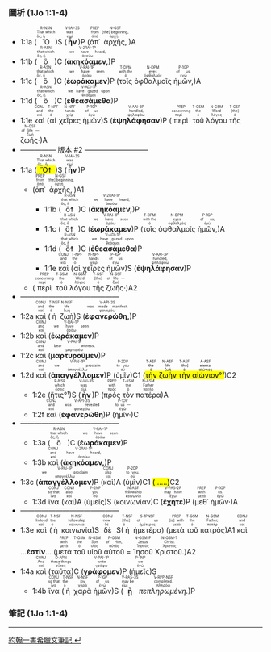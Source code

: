 ### 圖析 (1Jo 1:1-4)

- 1:1a (<RUBY><ruby><ruby>Ὃ<rt>ὅς, ἥ</rt></ruby><rt>That which</rt></ruby><rt>R-NSN</rt></RUBY>)S (<RUBY><ruby><ruby><strong>ἦν</strong><rt>εἰμί</rt></ruby><rt>was</rt></ruby><rt>V-IAI-3S</rt></RUBY>)P (<RUBY><ruby><ruby>ἀπ᾽<rt>ἀπό</rt></ruby><rt>from</rt></ruby><rt>PREP</rt></RUBY> <RUBY><ruby><ruby>ἀρχῆς,<rt>ἀρχή</rt></ruby><rt>[the] beginning,</rt></ruby><rt>N-GSF</rt></RUBY>)A 
- 1:1b (<RUBY><ruby><ruby>ὃ<rt>ὅς, ἥ</rt></ruby><rt>that which</rt></ruby><rt>R-ASN</rt></RUBY>)C (<RUBY><ruby><ruby><strong>ἀκηκόαμεν,</strong><rt>ἀκούω</rt></ruby><rt>we have heard,</rt></ruby><rt>V-2RAI-1P</rt></RUBY>)P 
- 1:1c (<RUBY><ruby><ruby>ὃ<rt>ὅς, ἥ</rt></ruby><rt>that which</rt></ruby><rt>R-ASN</rt></RUBY>)C (<RUBY><ruby><ruby><strong>ἑωράκαμεν</strong><rt>ὁράω</rt></ruby><rt>we have seen</rt></ruby><rt>V-RAI-1P</rt></RUBY>)P (<RUBY><ruby><ruby>τοῖς<rt>ὁ</rt></ruby><rt>with the</rt></ruby><rt>T-DPM</rt></RUBY> <RUBY><ruby><ruby>ὀφθαλμοῖς<rt>ὀφθαλμός</rt></ruby><rt>eyes</rt></ruby><rt>N-DPM</rt></RUBY> <RUBY><ruby><ruby>ἡμῶν,<rt>ἐγώ</rt></ruby><rt>of us,</rt></ruby><rt>P-1GP</rt></RUBY>)A 
- 1:1d (<RUBY><ruby><ruby>ὃ<rt>ὅς, ἥ</rt></ruby><rt>that which</rt></ruby><rt>R-ASN</rt></RUBY>)C (<RUBY><ruby><ruby><strong>ἐθεασάμεθα</strong><rt>θεάομαι</rt></ruby><rt>we have gazed upon</rt></ruby><rt>V-ADI-1P</rt></RUBY>)P 
- 1:1e <RUBY><ruby><ruby>καὶ<rt>καί</rt></ruby><rt>and</rt></ruby><rt>CONJ</rt></RUBY> (<RUBY><ruby><ruby>αἱ<rt>ὁ</rt></ruby><rt>the</rt></ruby><rt>T-NPF</rt></RUBY> <RUBY><ruby><ruby>χεῖρες<rt>χείρ</rt></ruby><rt>hands</rt></ruby><rt>N-NPF</rt></RUBY> <RUBY><ruby><ruby>ἡμῶν<rt>ἐγώ</rt></ruby><rt>of us</rt></ruby><rt>P-1GP</rt></RUBY>)S (<RUBY><ruby><ruby><strong>ἐψηλάφησαν</strong><rt>ψηλαφάω</rt></ruby><rt>handled,</rt></ruby><rt>V-AAI-3P</rt></RUBY>)P (<RUBY><ruby><ruby>περὶ<rt>περί</rt></ruby><rt>concerning</rt></ruby><rt>PREP</rt></RUBY> <RUBY><ruby><ruby>τοῦ<rt>ὁ</rt></ruby><rt>the</rt></ruby><rt>T-GSM</rt></RUBY> <RUBY><ruby><ruby>λόγου<rt>λόγος</rt></ruby><rt>Word</rt></ruby><rt>N-GSM</rt></RUBY> <RUBY><ruby><ruby>τῆς<rt>ὁ</rt></ruby><rt>[the]</rt></ruby><rt>T-GSF</rt></RUBY> <RUBY><ruby><ruby>ζωῆς·<rt>ζωή</rt></ruby><rt>of life —</rt></ruby><rt>N-GSF</rt></RUBY>)A 
- ————— 版本 #2 —————————
- 1:1a (<RUBY><ruby><ruby><mark>Ὃ☨</mark><rt>ὅς, ἥ</rt></ruby><rt>That which</rt></ruby><rt>R-NSN</rt></RUBY>)S (<RUBY><ruby><ruby><strong>ἦν</strong><rt>εἰμί</rt></ruby><rt>was</rt></ruby><rt>V-IAI-3S</rt></RUBY>)P 
	- (<RUBY><ruby><ruby>ἀπ᾽<rt>ἀπό</rt></ruby><rt>from</rt></ruby><rt>PREP</rt></RUBY> <RUBY><ruby><ruby>ἀρχῆς,<rt>ἀρχή</rt></ruby><rt>[the] beginning,</rt></ruby><rt>N-GSF</rt></RUBY>)A1
		- 1:1b (<RUBY><ruby><ruby>ὃ☨<rt>ὅς, ἥ</rt></ruby><rt>that which</rt></ruby><rt>R-ASN</rt></RUBY>)C (<RUBY><ruby><ruby><strong>ἀκηκόαμεν,</strong><rt>ἀκούω</rt></ruby><rt>we have heard,</rt></ruby><rt>V-2RAI-1P</rt></RUBY>)P 
		- 1:1c (<RUBY><ruby><ruby>ὃ☨<rt>ὅς, ἥ</rt></ruby><rt>that which</rt></ruby><rt>R-ASN</rt></RUBY>)C (<RUBY><ruby><ruby><strong>ἑωράκαμεν</strong><rt>ὁράω</rt></ruby><rt>we have seen</rt></ruby><rt>V-RAI-1P</rt></RUBY>)P (<RUBY><ruby><ruby>τοῖς<rt>ὁ</rt></ruby><rt>with the</rt></ruby><rt>T-DPM</rt></RUBY> <RUBY><ruby><ruby>ὀφθαλμοῖς<rt>ὀφθαλμός</rt></ruby><rt>eyes</rt></ruby><rt>N-DPM</rt></RUBY> <RUBY><ruby><ruby>ἡμῶν,<rt>ἐγώ</rt></ruby><rt>of us,</rt></ruby><rt>P-1GP</rt></RUBY>)A 
		- 1:1d (<RUBY><ruby><ruby>ὃ☨<rt>ὅς, ἥ</rt></ruby><rt>that which</rt></ruby><rt>R-ASN</rt></RUBY>)C (<RUBY><ruby><ruby><strong>ἐθεασάμεθα</strong><rt>θεάομαι</rt></ruby><rt>we have gazed upon</rt></ruby><rt>V-ADI-1P</rt></RUBY>)P 
		- 1:1e <RUBY><ruby><ruby>καὶ<rt>καί</rt></ruby><rt>and</rt></ruby><rt>CONJ</rt></RUBY> (<RUBY><ruby><ruby>αἱ<rt>ὁ</rt></ruby><rt>the</rt></ruby><rt>T-NPF</rt></RUBY> <RUBY><ruby><ruby>χεῖρες<rt>χείρ</rt></ruby><rt>hands</rt></ruby><rt>N-NPF</rt></RUBY> <RUBY><ruby><ruby>ἡμῶν<rt>ἐγώ</rt></ruby><rt>of us</rt></ruby><rt>P-1GP</rt></RUBY>)S (<RUBY><ruby><ruby><strong>ἐψηλάφησαν</strong><rt>ψηλαφάω</rt></ruby><rt>handled,</rt></ruby><rt>V-AAI-3P</rt></RUBY>)P
	- (<RUBY><ruby><ruby>περὶ<rt>περί</rt></ruby><rt>concerning</rt></ruby><rt>PREP</rt></RUBY> <RUBY><ruby><ruby>τοῦ<rt>ὁ</rt></ruby><rt>the</rt></ruby><rt>T-GSM</rt></RUBY> <RUBY><ruby><ruby>λόγου<rt>λόγος</rt></ruby><rt>Word</rt></ruby><rt>N-GSM</rt></RUBY> <RUBY><ruby><ruby>τῆς<rt>ὁ</rt></ruby><rt>[the]</rt></ruby><rt>T-GSF</rt></RUBY> <RUBY><ruby><ruby>ζωῆς·<rt>ζωή</rt></ruby><rt>of life —</rt></ruby><rt>N-GSF</rt></RUBY>)A2
- ——————————————
- 1:2a <RUBY><ruby><ruby>καὶ<rt>καί</rt></ruby><rt>and</rt></ruby><rt>CONJ</rt></RUBY> (<RUBY><ruby><ruby>ἡ<rt>ὁ</rt></ruby><rt>the</rt></ruby><rt>T-NSF</rt></RUBY> <RUBY><ruby><ruby>ζωὴ<rt>ζωή</rt></ruby><rt>life</rt></ruby><rt>N-NSF</rt></RUBY>)S (<RUBY><ruby><ruby><strong>ἐφανερώθη,</strong><rt>φανερόω</rt></ruby><rt>was made manifest,</rt></ruby><rt>V-API-3S</rt></RUBY>)P 
- 1:2b <RUBY><ruby><ruby>καὶ<rt>καί</rt></ruby><rt>and</rt></ruby><rt>CONJ</rt></RUBY> (<RUBY><ruby><ruby><strong>ἑωράκαμεν</strong><rt>ὁράω</rt></ruby><rt>we have seen</rt></ruby><rt>V-RAI-1P</rt></RUBY>)P 
- 1:2c <RUBY><ruby><ruby>καὶ<rt>καί</rt></ruby><rt>and</rt></ruby><rt>CONJ</rt></RUBY> (<RUBY><ruby><ruby><strong>μαρτυροῦμεν</strong><rt>μαρτυρέω</rt></ruby><rt>bear witness,</rt></ruby><rt>V-PAI-1P</rt></RUBY>)P 
- 1:2d <RUBY><ruby><ruby>καὶ<rt>καί</rt></ruby><rt>and</rt></ruby><rt>CONJ</rt></RUBY> (<RUBY><ruby><ruby><strong>ἀπαγγέλλομεν</strong><rt>ἀπαγγέλλω</rt></ruby><rt>we proclaim</rt></ruby><rt>V-PAI-1P</rt></RUBY>)P (<RUBY><ruby><ruby>ὑμῖν<rt>σύ</rt></ruby><rt>to you</rt></ruby><rt>P-2DP</rt></RUBY>)C1 (<mark><RUBY><ruby><ruby>τὴν<rt>ὁ</rt></ruby><rt>the</rt></ruby><rt>T-ASF</rt></RUBY> <RUBY><ruby><ruby>ζωὴν<rt>ζωή</rt></ruby><rt>life</rt></ruby><rt>N-ASF</rt></RUBY> <RUBY><ruby><ruby>τὴν<rt>ὁ</rt></ruby><rt>[the]</rt></ruby><rt>T-ASF</rt></RUBY> <RUBY><ruby><ruby>αἰώνιον<rt>αἰώνιος</rt></ruby><rt>eternal</rt></ruby><rt>A-ASF</rt></RUBY>°¹</mark>)C2
	- 1:2e (<RUBY><ruby><ruby>ἥτις°¹<rt>ὅστις</rt></ruby><rt>which</rt></ruby><rt>R-NSF</rt></RUBY>)S (<RUBY><ruby><ruby><strong>ἦν</strong><rt>εἰμί</rt></ruby><rt>was</rt></ruby><rt>V-IAI-3S</rt></RUBY>)P (<RUBY><ruby><ruby>πρὸς<rt>πρός</rt></ruby><rt>with</rt></ruby><rt>PREP</rt></RUBY> <RUBY><ruby><ruby>τὸν<rt>ὁ</rt></ruby><rt>the</rt></ruby><rt>T-ASM</rt></RUBY> <RUBY><ruby><ruby>πατέρα<rt>πατήρ</rt></ruby><rt>Father</rt></ruby><rt>N-ASM</rt></RUBY>)A 
	- 1:2f <RUBY><ruby><ruby>καὶ<rt>καί</rt></ruby><rt>and</rt></ruby><rt>CONJ</rt></RUBY> (<RUBY><ruby><ruby><strong>ἐφανερώθη</strong><rt>φανερόω</rt></ruby><rt>was revealed</rt></ruby><rt>V-API-3S</rt></RUBY>)P (<RUBY><ruby><ruby>ἡμῖν·<rt>ἐγώ</rt></ruby><rt>to us —</rt></ruby><rt>P-1DP</rt></RUBY>)C 
- ——————————————
	- 1:3a (<RUBY><ruby><ruby>ὃ<rt>ὅς, ἥ</rt></ruby><rt>that which</rt></ruby><rt>R-ASN</rt></RUBY>)C (<RUBY><ruby><ruby><strong>ἑωράκαμεν</strong><rt>ὁράω</rt></ruby><rt>we have seen</rt></ruby><rt>V-RAI-1P</rt></RUBY>)P 
	- 1:3b <RUBY><ruby><ruby>καὶ<rt>καί</rt></ruby><rt>and</rt></ruby><rt>CONJ</rt></RUBY> (<RUBY><ruby><ruby><strong>ἀκηκόαμεν,</strong><rt>ἀκούω</rt></ruby><rt>have heard,</rt></ruby><rt>V-2RAI-1P</rt></RUBY>)P 
- 1:3c (<RUBY><ruby><ruby><strong>ἀπαγγέλλομεν</strong><rt>ἀπαγγέλλω</rt></ruby><rt>we proclaim</rt></ruby><rt>V-PAI-1P</rt></RUBY>)P (<RUBY><ruby><ruby>καὶ<rt>καί</rt></ruby><rt>also</rt></ruby><rt>CONJ</rt></RUBY>)A (<RUBY><ruby><ruby>ὑμῖν<rt>σύ</rt></ruby><rt>to you,</rt></ruby><rt>P-2DP</rt></RUBY>)C1 <mark>(......)</mark>C2
	- 1:3d <RUBY><ruby><ruby>ἵνα<rt>ἵνα</rt></ruby><rt>so that</rt></ruby><rt>CONJ</rt></RUBY> (<RUBY><ruby><ruby>καὶ<rt>καί</rt></ruby><rt>also</rt></ruby><rt>CONJ</rt></RUBY>)A (<RUBY><ruby><ruby>ὑμεῖς<rt>σύ</rt></ruby><rt>you</rt></ruby><rt>P-2NP</rt></RUBY>)S (<RUBY><ruby><ruby>κοινωνίαν<rt>κοινωνία</rt></ruby><rt>fellowship</rt></ruby><rt>N-ASF</rt></RUBY>)C (<RUBY><ruby><ruby><strong>ἔχητε</strong><rt>ἔχω</rt></ruby><rt>may have</rt></ruby><rt>V-PAS-2P</rt></RUBY>)P (<RUBY><ruby><ruby>μεθ᾽<rt>μετά</rt></ruby><rt>with</rt></ruby><rt>PREP</rt></RUBY> <RUBY><ruby><ruby>ἡμῶν·<rt>ἐγώ</rt></ruby><rt>us.</rt></ruby><rt>P-1GP</rt></RUBY>)A 
- ——————————————
- 1:3e <RUBY><ruby><ruby>καὶ<rt>καί</rt></ruby><rt>Indeed</rt></ruby><rt>CONJ</rt></RUBY> (<RUBY><ruby><ruby>ἡ<rt>ὁ</rt></ruby><rt>the</rt></ruby><rt>T-NSF</rt></RUBY> <RUBY><ruby><ruby>κοινωνία<rt>κοινωνία</rt></ruby><rt>fellowship</rt></ruby><rt>N-NSF</rt></RUBY>)S<sub>-</sub> <RUBY><ruby><ruby>δὲ<rt>δέ</rt></ruby><rt>now</rt></ruby><rt>CONJ</rt></RUBY> <sub>-</sub>S(<RUBY><ruby><ruby>ἡ<rt>ὁ</rt></ruby><rt>[the]</rt></ruby><rt>T-NSF</rt></RUBY> <RUBY><ruby><ruby>ἡμετέρα<rt>ἡμέτερος</rt></ruby><rt>of us</rt></ruby><rt>S-1PNSF</rt></RUBY>) (<RUBY><ruby><ruby>μετὰ<rt>μετά</rt></ruby><rt>[is] with</rt></ruby><rt>PREP</rt></RUBY> <RUBY><ruby><ruby>τοῦ<rt>ὁ</rt></ruby><rt>the</rt></ruby><rt>T-GSM</rt></RUBY> <RUBY><ruby><ruby>πατρὸς<rt>πατήρ</rt></ruby><rt>Father,</rt></ruby><rt>N-GSM</rt></RUBY>)A1 <RUBY><ruby><ruby>καὶ<rt>καί</rt></ruby><rt>and</rt></ruby><rt>CONJ</rt></RUBY> ...<strong>ἐστίν</strong>... (<RUBY><ruby><ruby>μετὰ<rt>μετά</rt></ruby><rt>with</rt></ruby><rt>PREP</rt></RUBY> <RUBY><ruby><ruby>τοῦ<rt>ὁ</rt></ruby><rt>the</rt></ruby><rt>T-GSM</rt></RUBY> <RUBY><ruby><ruby>υἱοῦ<rt>υἱός</rt></ruby><rt>Son</rt></ruby><rt>N-GSM</rt></RUBY> <RUBY><ruby><ruby>αὐτοῦ<rt>αὐτός</rt></ruby><rt>of Him,</rt></ruby><rt>P-GSM</rt></RUBY> = <RUBY><ruby><ruby>Ἰησοῦ<rt>Ἰησοῦς</rt></ruby><rt>Jesus</rt></ruby><rt>N-GSM-P</rt></RUBY> <RUBY><ruby><ruby>Χριστοῦ.<rt>Χριστός</rt></ruby><rt>Christ.</rt></ruby><rt>N-GSM-T</rt></RUBY>)A2 
- 1:4a <RUBY><ruby><ruby>καὶ<rt>καί</rt></ruby><rt>And</rt></ruby><rt>CONJ</rt></RUBY> (<RUBY><ruby><ruby>ταῦτα<rt>οὗτος</rt></ruby><rt>these things</rt></ruby><rt>D-APN</rt></RUBY>)C (<RUBY><ruby><ruby><strong>γράφομεν</strong><rt>γράφω</rt></ruby><rt>write</rt></ruby><rt>V-PAI-1P</rt></RUBY>)P (<RUBY><ruby><ruby>ἡμεῖς<rt>ἐγώ</rt></ruby><rt>we</rt></ruby><rt>P-1NP</rt></RUBY>)S 
	- 1:4b <RUBY><ruby><ruby>ἵνα<rt>ἵνα</rt></ruby><rt>so that</rt></ruby><rt>CONJ</rt></RUBY> (<RUBY><ruby><ruby>ἡ<rt>ὁ</rt></ruby><rt>the</rt></ruby><rt>T-NSF</rt></RUBY> <RUBY><ruby><ruby>χαρὰ<rt>χαρά</rt></ruby><rt>joy</rt></ruby><rt>N-NSF</rt></RUBY> <RUBY><ruby><ruby>ἡμῶν<rt>ἐγώ</rt></ruby><rt>of us</rt></ruby><rt>P-1GP</rt></RUBY>)S (<RUBY><ruby><ruby><strong>ᾖ</strong><rt>εἰμί</rt></ruby><rt>may be</rt></ruby><rt>V-PAS-3S</rt></RUBY> <RUBY><ruby><ruby><em>πεπληρωμένη.</em><rt>πληρόω</rt></ruby><rt>completed.</rt></ruby><rt>V-RPP-NSF</rt></RUBY>)P


### 筆記 (1Jo 1:1-4)




---
[約翰一書希臘文筆記 ↵](1John-Notes.md)


